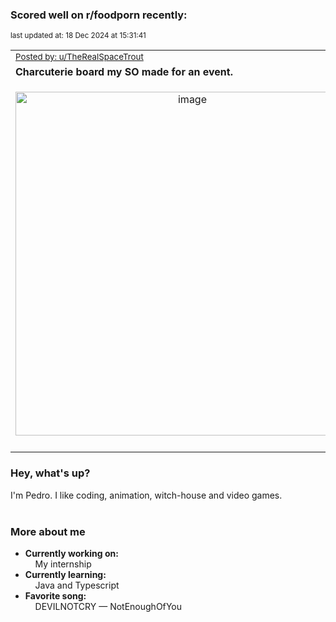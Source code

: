 ### Scored well on r/foodporn recently:

<p align="left"><sub>last updated at: 18 Dec 2024 at 15:31:41</sub></p>

|   |
| --- |
| <sub>[Posted by: u/TheRealSpaceTrout][source]</sub> |
| **Charcuterie board my SO made for an event.** | 
|<p align="center"> <img alt="image" src="https://i.redd.it/vdmj7d0yv27e1.jpeg" width="550" /> </p>|
|   |

### Hey, what's up?

I'm Pedro. I like coding, animation, witch-house and video games.<br><br>

### More about me
- **Currently working on:**  
&nbsp;&nbsp;&nbsp;&nbsp;My internship
- **Currently learning:**  
&nbsp;&nbsp;&nbsp;&nbsp;Java and Typescript
- **Favorite song:**  
&nbsp;&nbsp;&nbsp;&nbsp;DEVILNOTCRY — NotEnoughOfYou<br><br>

  



  
  
  
[linkedin]: https://linkedin.com/in/pedro-h-r-gomes-8a487b14a/
[gmail]: mailto:pilique11@gmail.com
[source]: https://reddit.com/r/FoodPorn/comments/1hf2ixg/charcuterie_board_my_so_made_for_an_event/
[redditAPI]: https://www.reddit.com/dev/api/